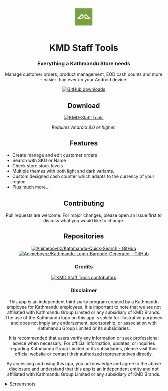 <div align="center">

<a href="https://mihon.app">
    <img src="./KMD/app/src/main/res/mipmap-xxxhdpi/logo_foreground.webp" alt="Mihon logo" title="Mihon logo" width="80"/>
</a>

# KMD Staff Tools

### Everything a Kathmandu Store needs
Manage customer orders, product management, EOD cash counts and more – easier than ever on your Android device.

[![GitHub downloads](https://img.shields.io/github/downloads/Animeboynz/KMD-Staff-Tools/total?label=downloads&labelColor=27303D&color=0D1117&logo=github&logoColor=FFFFFF&style=flat)](https://github.com/Animeboynz/KMD-Staff-Tools/releases)

## Download

[![KMD-Staff-Tools](https://img.shields.io/github/release/Animeboynz/KMD-Staff-Tools.svg?maxAge=3600&label=Stable&labelColor=06599d&color=043b69)](https://github.com/Animeboynz/KMD-Staff-Tools/releases)

*Requires Android 8.0 or higher.*

## Features

<div align="left">

* Create manage and edit customer orders
* Search with SKU or Name
* Check store stock levels
* Multiple themes with both light and dark variants.
* Custom designed cash counter which adapts to the currency of your region 
* Plus much more...

</div>

## Contributing

Pull requests are welcome. For major changes, please open an issue first to discuss what you would like to change.

## Repositories

[![Animeboynz/Kathmandu-Quick-Search - GitHub](https://github-readme-stats.vercel.app/api/pin/?username=Animeboynz&repo=Kathmandu-Quick-Search&bg_color=161B22&text_color=c9d1d9&title_color=0877d2&icon_color=0877d2&border_radius=8&hide_border=true&description_lines_count=2)](https://github.com/Animeboynz/Kathmandu-Quick-Search/)
[![Animeboynz/Kathmandu-Login-Barcode-Generator - GitHub](https://github-readme-stats.vercel.app/api/pin/?username=Animeboynz&repo=Kathmandu-Login-Barcode-Generator&bg_color=161B22&text_color=c9d1d9&title_color=0877d2&icon_color=0877d2&border_radius=8&hide_border=true&description_lines_count=2)](https://github.com/Animeboynz/Kathmandu-Login-Barcode-Generator/)

### Credits

<a href="https://github.com/Animeboynz/KMD-Staff-Tools/graphs/contributors">
    <img src="https://contrib.rocks/image?repo=Animeboynz/KMD-Staff-Tools" alt="KMD Staff Tools contributors" title="KMD Staff Tools contributors"/>
</a>

### Disclaimer

This app is an independent third-party program created by a Kathmandu employee for Kathmandu employees. It is important to note that we are not affiliated with Kathmandu Group Limited or any subsidiary of KMD Brands. The use of the Kathmandu logo on this app is solely for illustrative purposes and does not imply any endorsement, sponsorship, or association with Kathmandu Group Limited or its subsidiaries.

It is recommended that users verify any information or seek professional advice when necessary. For official information, updates, or inquiries regarding Kathmandu Group Limited or its subsidiaries, please visit their official website or contact their authorized representatives directly.

By accessing and using this app, you acknowledge and agree to the above disclosure and understand that this app is an independent entity and not affiliated with Kathmandu Group Limited or any subsidiary of KMD Brands.

</div>

<details>
<summary>Screenshots</summary>

## Main Screen
| Orders Screen | SKU Search | Tools Screen |
|---|---|---|
| <img src="https://github.com/user-attachments/assets/d0bf1b93-5901-41c8-8fbf-760e8a3ec79b" width="300"> | <img src="https://github.com/user-attachments/assets/3173f739-cd99-44c0-8c51-e645153e6539" width="300"> | <img src="https://github.com/user-attachments/assets/0f4bf121-78e1-4729-9099-6757115445c6" width="300"> |

## Customer Orders
| Adding Order | Order Screen | Adding Item to Order |
|---|---|---|
| <img src="https://github.com/user-attachments/assets/1ee9cc7d-0fcc-4b73-b47d-74b2c49c2c22" width="300"> | <img src="https://github.com/user-attachments/assets/28e47dc0-f069-4c79-b6ab-aeadaa24af9c" width="300"> | <img src="https://github.com/user-attachments/assets/febf3255-007e-4e0f-8906-32a32937ff53" width="300"> |

## Settings
| Settings Screen | Employees | Appearance |
|---|---|---|
| <img src="https://github.com/user-attachments/assets/b0708817-1038-43fd-86cc-254f8c6e9547" width="300"> | <img src="https://github.com/user-attachments/assets/4f25326e-aa65-4d71-9996-80038e6e1a8d" width="300"> | <img src="https://github.com/user-attachments/assets/b3760cc1-68df-4351-baf4-7815e261ff49" width="300"> |

## EOD Cash Count
| Cash Count | Takings | Remaining Float |
|---|---|---|
| <img src="https://github.com/user-attachments/assets/b3a89b79-720e-417e-ba84-714a505f63a6" width="300"> | <img src="https://github.com/user-attachments/assets/6723734a-2f55-49a0-a347-8b505b7b3376" width="300"> | <img src="https://github.com/user-attachments/assets/8592ff41-c01d-4805-aad2-d3817701c6bc" width="300"> |

</details>
